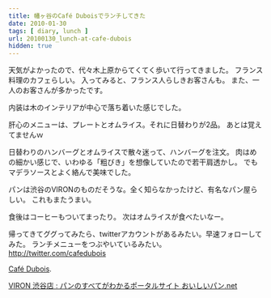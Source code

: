 ```yaml
---
title: 幡ヶ谷のCafé Duboisでランチしてきた
date: 2010-01-30
tags: [ diary, lunch ]
url: 20100130_lunch-at-cafe-dubois
hidden: true
---
```

天気がよかったので、代々木上原からてくてく歩いて行ってきました。
フランス料理のカフェらしい。
入ってみると、フランス人らしきお客さんも。
また、一人のお客さんが多かったです。

内装は木のインテリアが中心で落ち着いた感じでした。

肝心のメニューは、プレートとオムライス。それに日替わりが2品。
あとは覚えてませんｗ

日替わりのハンバーグとオムライスで散々迷って、ハンバーグを注文。
肉はめの細かい感じで、いわゆる「粗びき」を想像していたので若干肩透かし。
でもマデラソースとよく絡んで美味でした。

パンは渋谷のVIRONのものだそうな。全く知らなかったけど、有名なパン屋らしい。
これもまたうまい。

食後はコーヒーもついてまったり。
次はオムライスが食べたいなー。

帰ってきてググってみたら、twitterアカウントがあるみたい。早速フォローしてみた。
ランチメニューをつぶやいているみたい。
<a href="http://twitter.com/cafedubois">http://twitter.com/cafedubois</a>

<p><a href='http://cafe-dubois.com/'>Café Dubois</a>.</p>
<p><a href="http://www.oishii-pan.net/store/view/5294">VIRON 渋谷店 : パンのすべてがわかるポータルサイト おいしいパン.net</a></p>
